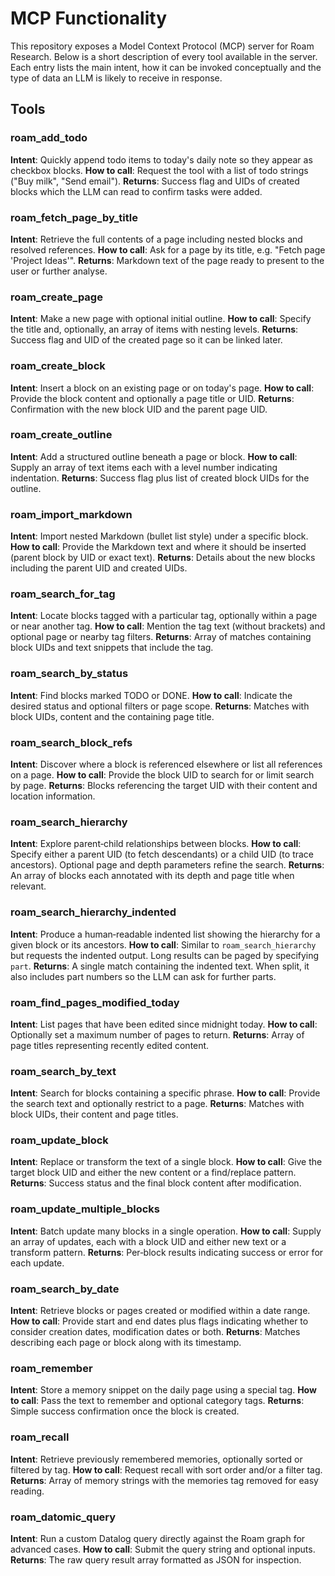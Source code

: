 # MCP Functionality

This repository exposes a Model Context Protocol (MCP) server for Roam Research. Below is a short description of every tool available in the server. Each entry lists the main intent, how it can be invoked conceptually and the type of data an LLM is likely to receive in response.

## Tools

### roam_add_todo
**Intent**: Quickly append todo items to today's daily note so they appear as checkbox blocks.
**How to call**: Request the tool with a list of todo strings ("Buy milk", "Send email").
**Returns**: Success flag and UIDs of created blocks which the LLM can read to confirm tasks were added.

### roam_fetch_page_by_title
**Intent**: Retrieve the full contents of a page including nested blocks and resolved references.
**How to call**: Ask for a page by its title, e.g. "Fetch page 'Project Ideas'".
**Returns**: Markdown text of the page ready to present to the user or further analyse.

### roam_create_page
**Intent**: Make a new page with optional initial outline.
**How to call**: Specify the title and, optionally, an array of items with nesting levels.
**Returns**: Success flag and UID of the created page so it can be linked later.

### roam_create_block
**Intent**: Insert a block on an existing page or on today's page.
**How to call**: Provide the block content and optionally a page title or UID.
**Returns**: Confirmation with the new block UID and the parent page UID.

### roam_create_outline
**Intent**: Add a structured outline beneath a page or block.
**How to call**: Supply an array of text items each with a level number indicating indentation.
**Returns**: Success flag plus list of created block UIDs for the outline.

### roam_import_markdown
**Intent**: Import nested Markdown (bullet list style) under a specific block.
**How to call**: Provide the Markdown text and where it should be inserted (parent block by UID or exact text).
**Returns**: Details about the new blocks including the parent UID and created UIDs.

### roam_search_for_tag
**Intent**: Locate blocks tagged with a particular tag, optionally within a page or near another tag.
**How to call**: Mention the tag text (without brackets) and optional page or nearby tag filters.
**Returns**: Array of matches containing block UIDs and text snippets that include the tag.

### roam_search_by_status
**Intent**: Find blocks marked TODO or DONE.
**How to call**: Indicate the desired status and optional filters or page scope.
**Returns**: Matches with block UIDs, content and the containing page title.

### roam_search_block_refs
**Intent**: Discover where a block is referenced elsewhere or list all references on a page.
**How to call**: Provide the block UID to search for or limit search by page.
**Returns**: Blocks referencing the target UID with their content and location information.

### roam_search_hierarchy
**Intent**: Explore parent‑child relationships between blocks.
**How to call**: Specify either a parent UID (to fetch descendants) or a child UID (to trace ancestors). Optional page and depth parameters refine the search.
**Returns**: An array of blocks each annotated with its depth and page title when relevant.

### roam_search_hierarchy_indented
**Intent**: Produce a human‑readable indented list showing the hierarchy for a given block or its ancestors.
**How to call**: Similar to `roam_search_hierarchy` but requests the indented output. Long results can be paged by specifying `part`.
**Returns**: A single match containing the indented text. When split, it also includes part numbers so the LLM can ask for further parts.

### roam_find_pages_modified_today
**Intent**: List pages that have been edited since midnight today.
**How to call**: Optionally set a maximum number of pages to return.
**Returns**: Array of page titles representing recently edited content.

### roam_search_by_text
**Intent**: Search for blocks containing a specific phrase.
**How to call**: Provide the search text and optionally restrict to a page.
**Returns**: Matches with block UIDs, their content and page titles.

### roam_update_block
**Intent**: Replace or transform the text of a single block.
**How to call**: Give the target block UID and either the new content or a find/replace pattern.
**Returns**: Success status and the final block content after modification.

### roam_update_multiple_blocks
**Intent**: Batch update many blocks in a single operation.
**How to call**: Supply an array of updates, each with a block UID and either new text or a transform pattern.
**Returns**: Per‑block results indicating success or error for each update.

### roam_search_by_date
**Intent**: Retrieve blocks or pages created or modified within a date range.
**How to call**: Provide start and end dates plus flags indicating whether to consider creation dates, modification dates or both.
**Returns**: Matches describing each page or block along with its timestamp.

### roam_remember
**Intent**: Store a memory snippet on the daily page using a special tag.
**How to call**: Pass the text to remember and optional category tags.
**Returns**: Simple success confirmation once the block is created.

### roam_recall
**Intent**: Retrieve previously remembered memories, optionally sorted or filtered by tag.
**How to call**: Request recall with sort order and/or a filter tag.
**Returns**: Array of memory strings with the memories tag removed for easy reading.

### roam_datomic_query
**Intent**: Run a custom Datalog query directly against the Roam graph for advanced cases.
**How to call**: Submit the query string and optional inputs.
**Returns**: The raw query result array formatted as JSON for inspection.

